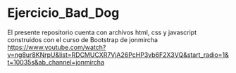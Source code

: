 # Ejercicio_Bad_Dog

El presente repositorio cuenta con archivos html, css y javascript construidos con el curso de Bootstrap de jonmircha https://www.youtube.com/watch?v=ng8ur8KNrpU&list=RDCMUCXR7VjA26PcHP3vb6F2X3VQ&start_radio=1&t=10035s&ab_channel=jonmircha
